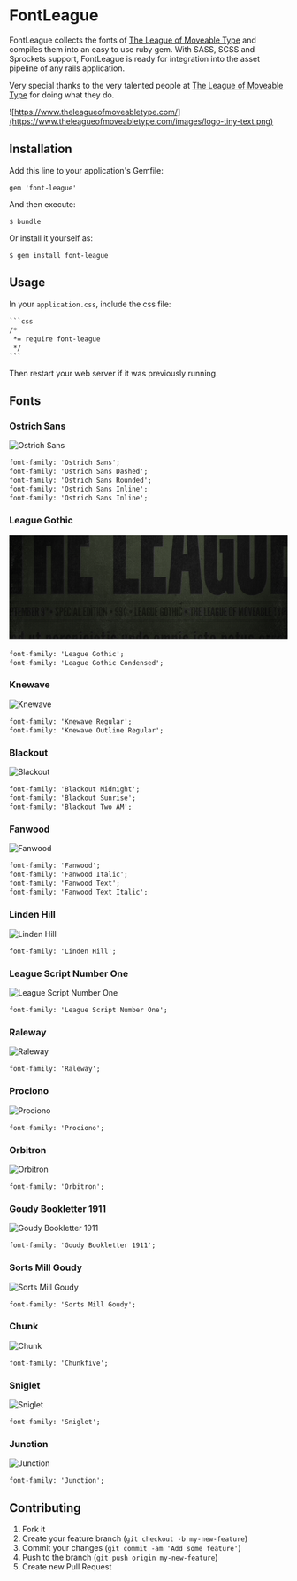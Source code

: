# FontLeague

FontLeague collects the fonts of [The League of Moveable Type](https://www.theleagueofmoveabletype.com/) and compiles them into an easy to use ruby gem. With SASS, SCSS and Sprockets support, FontLeague is ready for integration into the asset pipeline of any rails application.

Very special thanks to the very talented people at [The League of Moveable Type](https://www.theleagueofmoveabletype.com/) for doing what they do.

![https://www.theleagueofmoveabletype.com/](https://www.theleagueofmoveabletype.com/images/logo-tiny-text.png)

## Installation

Add this line to your application's Gemfile:

    gem 'font-league'

And then execute:

    $ bundle

Or install it yourself as:

    $ gem install font-league

## Usage

In your `application.css`, include the css file:

    ```css
    /*
     *= require font-league
     */
    ```

Then restart your web server if it was previously running.

## Fonts

### Ostrich Sans

![Ostrich Sans](https://github.com/theleagueof/ostrich-sans/raw/master/images/ostrich-sans-1.jpeg)

    font-family: 'Ostrich Sans';
    font-family: 'Ostrich Sans Dashed';
    font-family: 'Ostrich Sans Rounded';
    font-family: 'Ostrich Sans Inline';
    font-family: 'Ostrich Sans Inline';

### League Gothic

![League Gothic](https://github.com/theleagueof/league-gothic/raw/master/images/league-gothic-1.png)

    font-family: 'League Gothic';
    font-family: 'League Gothic Condensed';

### Knewave

![Knewave](https://github.com/theleagueof/knewave/raw/master/images/knewave-1.png)

    font-family: 'Knewave Regular';
    font-family: 'Knewave Outline Regular';

### Blackout

![Blackout](https://github.com/theleagueof/blackout/raw/master/images/blackout-1.jpeg)

    font-family: 'Blackout Midnight';
    font-family: 'Blackout Sunrise';
    font-family: 'Blackout Two AM';

### Fanwood

![Fanwood](https://github.com/theleagueof/fanwood/raw/master/images/fanwood-1.jpeg)

    font-family: 'Fanwood';
    font-family: 'Fanwood Italic';
    font-family: 'Fanwood Text';
    font-family: 'Fanwood Text Italic';

### Linden Hill

![Linden Hill](https://github.com/theleagueof/linden-hill/raw/master/images/linden-hill-1.jpeg)

    font-family: 'Linden Hill';

###  League Script Number One

![League Script Number One](https://github.com/theleagueof/league-script-number-one/raw/master/images/league-script-number-one-1.jpeg)

    font-family: 'League Script Number One';

### Raleway

![Raleway](https://github.com/theleagueof/raleway/raw/master/images/raleway-1.jpeg)

    font-family: 'Raleway';

### Prociono

![Prociono](https://github.com/theleagueof/prociono/raw/master/images/prociono-1.png)

    font-family: 'Prociono';

### Orbitron

![Orbitron](https://github.com/theleagueof/orbitron/raw/master/images/orbitron-1.jpeg)

    font-family: 'Orbitron';

### Goudy Bookletter 1911
![Goudy Bookletter 1911](https://github.com/theleagueof/goudy-bookletter-1911/raw/master/images/goudy-bookletter-1911-1.jpeg)

    font-family: 'Goudy Bookletter 1911';

### Sorts Mill Goudy
![Sorts Mill Goudy](https://github.com/theleagueof/sorts-mill-goudy/raw/master/images/sorts-mill-goudy-1.png)

    font-family: 'Sorts Mill Goudy';

### Chunk

![Chunk](https://github.com/theleagueof/chunk/raw/master/images/chunk-1.jpeg)

    font-family: 'Chunkfive';

### Sniglet

![Sniglet](https://github.com/theleagueof/sniglet/raw/master/images/sniglet-1.jpeg)

    font-family: 'Sniglet';

### Junction

![Junction](https://github.com/theleagueof/junction/raw/master/images/junction-1.png)

    font-family: 'Junction';

## Contributing

1. Fork it
2. Create your feature branch (`git checkout -b my-new-feature`)
3. Commit your changes (`git commit -am 'Add some feature'`)
4. Push to the branch (`git push origin my-new-feature`)
5. Create new Pull Request
